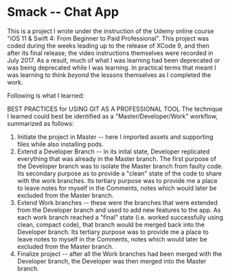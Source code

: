 # Smack -- Chat App
This is a project I wrote under the instruction of the Udemy online course "iOS 11 & Swift 4: From Beginner to Paid Professional". This project was coded during the weeks leading up to the release of XCode 9, and then after its final release; the video instructions themselves were recorded in July 2017. As a result, much of what I was learning had been deprecated or was being deprecated while I was learning. In practical terms that meant I was learning to think *beyond* the lessons themselves as I completed the work.

Following is what I learned:

BEST PRACTICES for USING GIT AS A PROFESSIONAL TOOL
The technique I learned could best be identified as a "Master/Developer/Work" workflow, summarized as follows:

1. Initiate the project in Master -- here I imported assets and supporting files while also installing pods.
2. Extend a Developer Branch -- in its inital state, Developer replicated everything that was already in the Master branch. The first purpose of the Developer branch was to isolate the Master branch from faulty code. Its secondary purpose as to provide a "clean" state of the code to share with the work branches. Its tertiary purpose was to provide me a place to leave notes for myself in the Comments, notes which would later be excluded from the Master branch.
3. Extend Work branches -- these were the branches that were extended from the Developer branch and used to add new features to the app. As each work branch reached a "final" state (i.e. worked successfully using clean, compact code), that branch would be merged back into the Developer branch. Its tertiary purpose was to provide me a place to leave notes to myself in the Comments, notes which would later be excluded from the Master branch.
4. Finalize project -- after all the Work branches had been merged with the Developer branch, the Developer was then merged into the Master branch.
